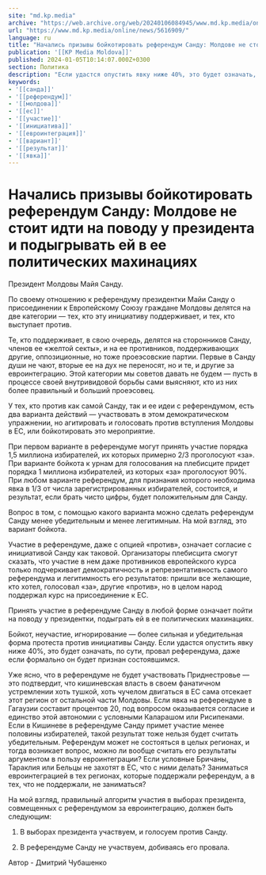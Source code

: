 ```yaml
---
site: "md.kp.media"
archive: "https://web.archive.org/web/20240106084945/www.md.kp.media/online/news/5616909/"
url: "https://www.md.kp.media/online/news/5616909/"
language: ru
title: "Начались призывы бойкотировать референдум Санду: Молдове не стоит идти на поводу у президента и подыгрывать ей в ее политических махинациях"
publication: '[[KP Media Moldova]]'
published: 2024-01-05T10:14:07.000Z+0300
section: Политика
description: "Если удастся опустить явку ниже 40%, это будет означать, по сути, провал референдума, даже если формально он будет признан состоявшимся"
keywords:
- '[[санда]]'
- '[[референдум]]'
- '[[молдова]]'
- '[[ес]]'
- '[[участие]]'
- '[[инициатива]]'
- '[[евроинтеграция]]'
- '[[вариант]]'
- '[[результат]]'
- '[[явка]]'
---
```


# Начались призывы бойкотировать референдум Санду: Молдове не стоит идти на поводу у президента и подыгрывать ей в ее политических махинациях

Президент Молдовы Майя Санду.

По своему отношению к референдуму президентки Майи Санду о присоединении к Европейскому Союзу граждане Молдовы делятся на две категории — тех, кто эту инициативу поддерживает, и тех, кто выступает против.

Те, кто поддерживает, в свою очередь, делятся на сторонников Санду, членов ее «желтой секты», и на ее противников, поддерживающих другие, оппозиционные, но тоже проеэсовские партии. Первые в Санду души не чают, вторые ее на дух не переносят, но и те, и другие за евроинтеграцию. Этой категории мы советов давать не будем — пусть в процессе своей внутривидовой борьбы сами выясняют, кто из них более правильный и больший проеэсовец.

У тех, кто против как самой Санду, так и ее идеи с референдумом, есть два варианта действий — участвовать в этом демократическом упражнении, но агитировать и голосовать против вступления Молдовы в ЕС, или бойкотировать это мероприятие.

При первом варианте в референдуме могут принять участие порядка 1,5 миллиона избирателей, их которых примерно 2/3 проголосуют «за». При варианте бойкота к урнам для голосования на плебисците придет порядка 1 миллиона избирателей, из которых «за» проголосуют 90%. При любом варианте референдум, для признания которого необходима явка в 1/3 от числа зарегистрированных избирателей, состоится, и результат, если брать чисто цифры, будет положительным для Санду.

Вопрос в том, с помощью какого варианта можно сделать референдум Санду менее убедительным и менее легитимным. На мой взгляд, это вариант бойкота.

Участие в референдуме, даже с опцией «против», означает согласие с инициативой Санду как таковой. Организаторы плебисцита смогут сказать, что участие в нем даже противников европейского курса только подчеркивает демократичность и репрезентативность самого референдума и легитимность его результатов: пришли все желающие, кто хотел, голосовал «за», другие «против», но в целом народ поддержал курс на присоединение к ЕС.

Принять участие в референдуме Санду в любой форме означает пойти на поводу у президентки, подыграть ей в ее политических махинациях.

Бойкот, неучастие, игнорирование — более сильная и убедительная форма протеста против инициативы Санду. Если удастся опустить явку ниже 40%, это будет означать, по сути, провал референдума, даже если формально он будет признан состоявшимся.

Уже ясно, что в референдуме не будет участвовать Приднестровье — это подтвердит, что кишиневская власть в своем фанатичном устремлении хоть тушкой, хоть чучелом двигаться в ЕС сама отсекает этот регион от остальной части Молдовы. Если явка на референдуме в Гагаузии составит процентов 20, под вопросом оказывается согласие и единство этой автономии с условными Каларашом или Рисипенами. Если в Кишиневе в референдуме Санду примет участие менее половины избирателей, такой результат тоже нельзя будет считать убедительным. Референдум может не состояться в целых регионах, и тогда возникает вопрос, можно ли вообще считать его результаты аргументом в пользу евроинтеграции? Если условные Бричаны, Тараклия или Бельцы не захотят в ЕС, что с ними делать? Заниматься евроинтеграцией в тех регионах, которые поддержали референдум, а в тех, что не поддержали, не заниматься?

На мой взгляд, правильный алгоритм участия в выборах президента, совмещенных с референдумом за евроинтеграцию, должен быть следующим:

1) В выборах президента участвуем, и голосуем против Санду.

2) В референдуме Санду не участвуем, добиваясь его провала.

Автор - Дмитрий Чубашенко